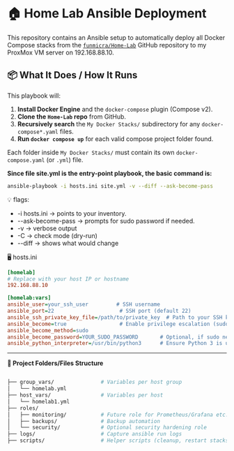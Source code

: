 # 🏠 Home Lab Ansible Deployment

This repository contains an Ansible setup to automatically deploy all Docker Compose stacks from the [`funmicra/Home-Lab`](https://github.com/funmicra/Home-Lab) GitHub repository to my ProxMox VM server on 192.168.88.10.

## 📦 What It Does / How It Runs

This playbook will:

1. **Install Docker Engine** and the `docker-compose` plugin (Compose v2).
2. **Clone the `Home-Lab` repo** from GitHub.
3. **Recursively search** the `My Docker Stacks/` subdirectory for any `docker-compose*.yaml` files.
4. **Run `docker compose up`** for each valid compose project folder found.

Each folder inside `My Docker Stacks/` must contain its own `docker-compose.yaml` (or `.yml`) file.

**Since file site.yml is the entry-point playbook, the basic command is:**
```bash
ansible-playbook -i hosts.ini site.yml -v --diff --ask-become-pass
```
💡 flags:
- -i hosts.ini → points to your inventory.
- --ask-become-pass → prompts for sudo password if needed.
- -v → verbose output
- -C → check mode (dry-run)
- --diff → shows what would change

🖥️ hosts.ini
```ini
[homelab]
# Replace with your host IP or hostname
192.168.88.10

[homelab:vars]
ansible_user=your_ssh_user         # SSH username
ansible_port=22                     # SSH port (default 22)
ansible_ssh_private_key_file=/path/to/private_key  # Path to your SSH key
ansible_become=true                 # Enable privilege escalation (sudo)
ansible_become_method=sudo
ansible_become_password=YOUR_SUDO_PASSWORD       # Optional, if sudo needs a password
ansible_python_interpreter=/usr/bin/python3      # Ensure Python 3 is used
```
---
**🧩 Project Folders/Files Structure**
```bash

├── group_vars/               # Variables per host group
│   └── homelab.yml
├── host_vars/                # Variables per host
│   └── homelab1.yml
├── roles/
│   ├── monitoring/           # Future role for Prometheus/Grafana etc.
│   ├── backups/              # Backup automation
│   └── security/             # Optional security hardening role
├── logs/                     # Capture ansible run logs
├── scripts/                  # Helper scripts (cleanup, restart stacks)
```
